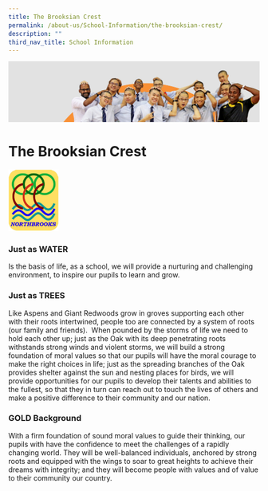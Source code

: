 ```yaml
---
title: The Brooksian Crest
permalink: /about-us/School-Information/the-brooksian-crest/
description: ""
third_nav_title: School Information
---
```

![](/images/about_us.jpg)


The Brooksian Crest
===================

<img src="/images/1234.png" style="width:20%">


### Just as WATER

Is the basis of life, as a school, we will provide a nurturing and challenging environment, to inspire our pupils to learn and grow.

### Just as TREES

Like Aspens and Giant Redwoods grow in groves supporting each other with their roots intertwined, people too are connected by a system of roots (our family and friends).  When pounded by the storms of life we need to hold each other up; just as the Oak with its deep penetrating roots withstands strong winds and violent storms, we will build a strong foundation of moral values so that our pupils will have the moral courage to make the right choices in life; just as the spreading branches of the Oak provides shelter against the sun and nesting places for birds, we will provide opportunities for our pupils to develop their talents and abilities to the fullest, so that they in turn can reach out to touch the lives of others and make a positive difference to their community and our nation.

### GOLD Background

With a firm foundation of sound moral values to guide their thinking, our pupils with have the confidence to meet the challenges of a rapidly changing world. They will be well-balanced individuals, anchored by strong roots and equipped with the wings to soar to great heights to achieve their dreams with integrity; and they will become people with values and of value to their community our country.